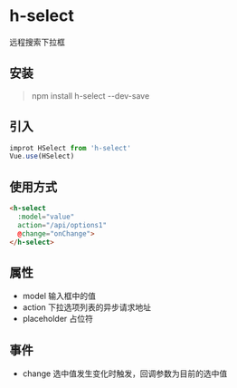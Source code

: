 # h-select

远程搜索下拉框

## 安装

> npm install h-select --dev-save

## 引入
```js
improt HSelect from 'h-select'
Vue.use(HSelect)
```
## 使用方式
```HTML
<h-select 
  :model="value" 
  action="/api/options1" 
  @change="onChange">
</h-select>
```
## 属性

- model 输入框中的值
- action 下拉选项列表的异步请求地址
- placeholder 占位符

## 事件
- change 选中值发生变化时触发，回调参数为目前的选中值